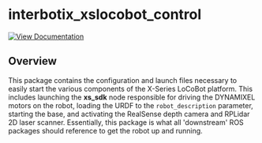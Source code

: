 # interbotix_xslocobot_control

[![View Documentation](https://trossenrobotics.com/docs/docs_button.svg)](https://www.trossenrobotics.com/docs/interbotix_xslocobots/ros_packages/locobot_control.html)

## Overview

This package contains the configuration and launch files necessary to easily start the various components of the X-Series LoCoBot platform. This includes launching the **xs_sdk** node responsible for driving the DYNAMIXEL motors on the robot, loading the URDF to the `robot_description` parameter, starting the base, and activating the RealSense depth camera and RPLidar 2D laser scanner. Essentially, this package is what all 'downstream' ROS packages should reference to get the robot up and running.
